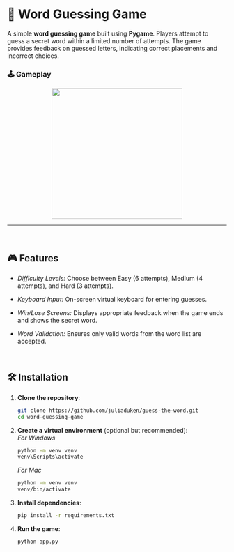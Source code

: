 # 📝 Word Guessing Game

A simple **word guessing game** built using **Pygame**. Players attempt to guess a secret word within a limited number of attempts. The game provides feedback on guessed letters, indicating correct placements and incorrect choices.

### 🕹️ Gameplay
<div align="center">
    <img src="https://s3.gifyu.com/images/b2A1T.gif" width="300" height="300">
</div>

---

<br>
<h2>🎮 Features</h2>

- _Difficulty Levels:_ Choose between Easy (6 attempts), Medium (4 attempts), and Hard (3 attempts).

- _Keyboard Input:_ On-screen virtual keyboard for entering guesses.

- _Win/Lose Screens:_ Displays appropriate feedback when the game ends and shows the secret word.

- _Word Validation:_ Ensures only valid words from the word list are accepted.

<br>
<h2> 🛠️ Installation</h2>

1. **Clone the repository**:
   ```bash
   git clone https://github.com/juliaduken/guess-the-word.git
   cd word-guessing-game
   ```
2. **Create a virtual environment** (optional but recommended):
   <br>_For Windows_
   ```bash
   python -m venv venv
   venv\Scripts\activate
   ```
   _For Mac_
   ```bash
   python -m venv venv
   venv/bin/activate
   ```
3. **Install dependencies**:
   ```bash
   pip install -r requirements.txt
   ```
4. **Run the game**:
   ```bash
   python app.py
   ```

